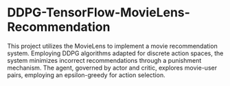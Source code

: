 # DDPG-TensorFlow-MovieLens-Recommendation
This project utilizes the MovieLens to implement a movie recommendation system. Employing DDPG algorithms adapted for discrete action spaces, the system minimizes incorrect recommendations through a punishment mechanism. The agent, governed by actor and critic, explores movie-user pairs, employing an epsilon-greedy for action selection.
